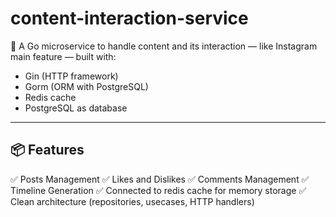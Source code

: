 ﻿# content-interaction-service

🚀 A Go microservice to handle content and its interaction — like Instagram main feature — built with:

- Gin (HTTP framework)
- Gorm (ORM with PostgreSQL)
- Redis cache
- PostgreSQL as database

---

## 📦 Features

✅ Posts Management
✅ Likes and Dislikes
✅ Comments Management
✅ Timeline Generation
✅ Connected to redis cache for memory storage
✅ Clean architecture (repositories, usecases, HTTP handlers)